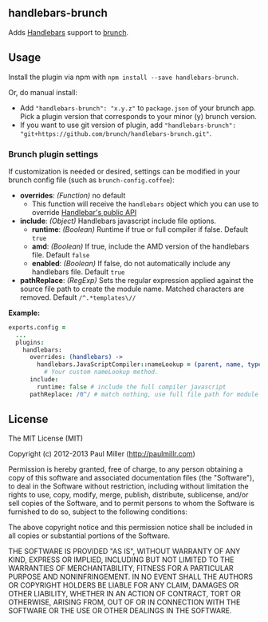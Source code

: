 ## handlebars-brunch
Adds [Handlebars](http://handlebarsjs.com/) support to
[brunch](http://brunch.io).

## Usage
Install the plugin via npm with `npm install --save handlebars-brunch`.

Or, do manual install:

* Add `"handlebars-brunch": "x.y.z"` to `package.json` of your brunch app.
  Pick a plugin version that corresponds to your minor (y) brunch version.
* If you want to use git version of plugin, add
`"handlebars-brunch": "git+https://github.com/brunch/handlebars-brunch.git"`.

### Brunch plugin settings
If customization is needed or desired, settings can be modified in your brunch
config file (such as `brunch-config.coffee`):

* __overrides__: _(Function)_ no default
    * This function will receive the `handlebars` object which you can use to override [Handlebar's public API](https://github.com/wycats/handlebars.js/blob/7f6ef1dd38794f12aee33c76c04f604a7651810b/lib/handlebars/compiler/javascript-compiler.js#L10)
* __include__: _(Object)_ Handlebars javascript include file options.
    * __runtime__: _(Boolean)_ Runtime if true or full compiler if false. Default `true`
    * __amd__: _(Boolean)_ If true, include the AMD version of the handlebars file. Default `false`
    * __enabled__: _(Boolean)_ If false, do not automatically include any handlebars file. Default `true`
* __pathReplace__: _(RegExp)_ Sets the regular expression applied against the source file path to create the module name. Matched characters are removed. Default `/^.*templates\//`

**Example:**
```coffeescript
exports.config =
  ...
  plugins:
    handlebars:
      overrides: (handlebars) ->
        handlebars.JavaScriptCompiler::nameLookup = (parent, name, type) ->
          # Your custom nameLookup method.
      include:
        runtime: false # include the full compiler javascript
      pathReplace: /0^/ # match nothing, use full file path for module name
```

## License

The MIT License (MIT)

Copyright (c) 2012-2013 Paul Miller (http://paulmillr.com)

Permission is hereby granted, free of charge, to any person obtaining a copy
of this software and associated documentation files (the "Software"), to deal
in the Software without restriction, including without limitation the rights
to use, copy, modify, merge, publish, distribute, sublicense, and/or sell
copies of the Software, and to permit persons to whom the Software is
furnished to do so, subject to the following conditions:

The above copyright notice and this permission notice shall be included in
all copies or substantial portions of the Software.

THE SOFTWARE IS PROVIDED "AS IS", WITHOUT WARRANTY OF ANY KIND, EXPRESS OR
IMPLIED, INCLUDING BUT NOT LIMITED TO THE WARRANTIES OF MERCHANTABILITY,
FITNESS FOR A PARTICULAR PURPOSE AND NONINFRINGEMENT. IN NO EVENT SHALL THE
AUTHORS OR COPYRIGHT HOLDERS BE LIABLE FOR ANY CLAIM, DAMAGES OR OTHER
LIABILITY, WHETHER IN AN ACTION OF CONTRACT, TORT OR OTHERWISE, ARISING FROM,
OUT OF OR IN CONNECTION WITH THE SOFTWARE OR THE USE OR OTHER DEALINGS IN
THE SOFTWARE.
